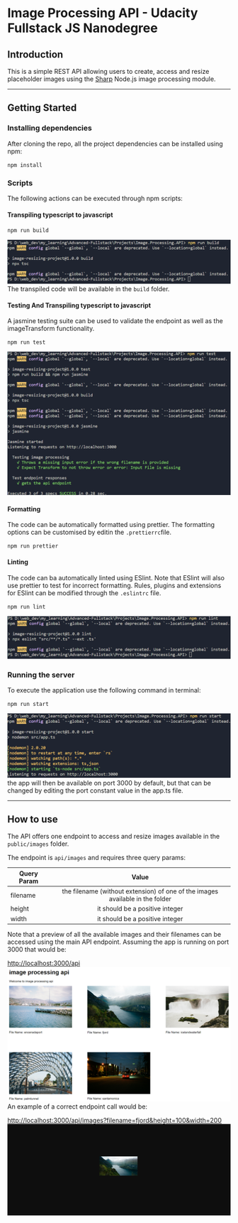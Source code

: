 # Image Processing API - Udacity Fullstack JS Nanodegree

## Introduction

This is a simple REST API allowing users to create, access and resize placeholder images using the [Sharp](https://sharp.pixelplumbing.com/) Node.js image processing module.

---

## Getting Started

### Installing dependencies

After cloning the repo, all the project dependencies can be installed using npm:

```
npm install
```

### Scripts

The following actions can be executed through npm scripts:

#### Transpiling typescript to javascript

```
npm run build
```
![running example](https://github.com/GasserKhaled330/Image.Processing.API/blob/main/screenshoots/run%20bulid.png)
The transpiled code will be available in the `build` folder.

#### Testing And Transpiling typescript to javascript

A jasmine testing suite can be used to validate the endpoint as well as the imageTransform functionality.

```
npm run test
```
![running test and build example](https://github.com/GasserKhaled330/Image.Processing.API/blob/main/screenshoots/tests%20run.png)
#### Formatting

The code can be automatically formatted using prettier. The formatting options can be customised by editin the `.prettierrc`file.

```
npm run prettier
```

#### Linting

The code can ba automatically linted using ESlint. Note that ESlint will also use prettier to test for incorrect formatting. Rules, plugins and extensions for ESlint can be modified through the `.eslintrc` file.

```
npm run lint
```
![running example](https://github.com/GasserKhaled330/Image.Processing.API/blob/main/screenshoots/run%20lint.png)
### Running the server

To execute the application use the following command in terminal:

```
npm run start
```
![running example](https://github.com/GasserKhaled330/Image.Processing.API/blob/main/screenshoots/run%20start%20.png)
the app will then be available on port 3000 by default, but that can be changed by editing the port constant value in the app.ts file.

---

## How to use

The API offers one endpoint to access and resize images available in the `public/images` folder.

The endpoint is `api/images` and requires three query params:

| Query Param |                                     Value                                     |
| ----------- | :---------------------------------------------------------------------------: |
| filename    | the filename (without extension) of one of the images available in the folder |
| height      |                        it should be a positive integer                        |
| width       |                        it should be a positive integer                        |

Note that a preview of all the available images and their filenames can be accessed using the main API endpoint. Assuming the app is running on port 3000 that would be:

[http://localhost:3000/api](http://localhost:3000/api)
![running example](https://github.com/GasserKhaled330/Image.Processing.API/blob/main/screenshoots/home%20page.png)
An example of a correct endpoint call would be:

[http://localhost:3000/api/images?filename=fjord&height=100&width=200](http://localhost:3000/api/images?filename=fjord&height=100&width=200)
![running example](https://github.com/GasserKhaled330/Image.Processing.API/blob/main/screenshoots/result.png)
